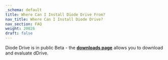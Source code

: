 ```yaml
---
_schema: default
title: Where Can I Install Diode Drive From?
nav_title: Where Can I Install Diode Drive?
nav_section: FAQ
weight: 20026
draft: false
---
```

Diode Drive is in public Beta - the <a href="https://diode.io/resources/download" target="_blank" rel="noopener"><strong>downloads page</strong></a> allows you to download and evaluate dDrive.
